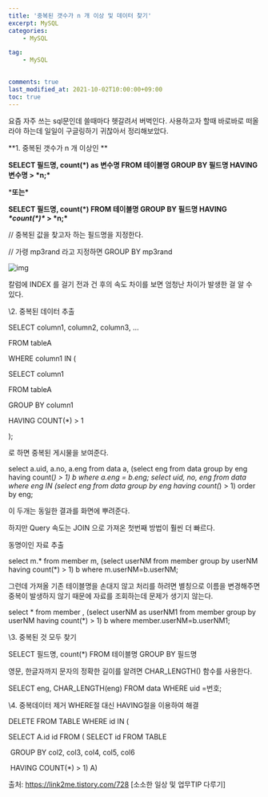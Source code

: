 ```yaml
---
title: '중복된 갯수가 n 개 이상 및 데이터 찾기'
excerpt: MySQL
categories:
    - MySQL

tag:
    - MySQL
    

comments: true
last_modified_at: 2021-10-02T10:00:00+09:00
toc: true
---
```

요즘 자주 쓰는 sql문인데 쓸때마다 헷갈려서 버벅인다.
사용하고자 할때 바로바로 떠올라야 하는데 일일이 구글링하기 귀찮아서 정리해보았다.

**1. 중복된 갯수가 n 개 이상인
**

**SELECT 필드명, count(\*) as 변수명 FROM 테이블명 GROUP BY 필드명 HAVING 변수명 > \*n;\***

***또는\***

**SELECT 필드명, count(\*) FROM 테이블명 GROUP BY 필드명 HAVING** ***\*count(\*)\** > \*n;\***



// 중복된 값을 찾고자 하는 필드명을 지정한다. 

// 가령 mp3rand 라고 지정하면 GROUP BY mp3rand





![img](https://t1.daumcdn.net/cfile/tistory/2724443F55A2682E1E)



칼럼에 INDEX 를 걸기 전과 건 후의 속도 차이를 보면 엄청난 차이가 발생한 걸 알 수 있다.



\2. 중복된 데이터 추출

SELECT column1, column2, column3, ...



FROM tableA



WHERE column1 IN (



SELECT column1



FROM tableA



GROUP BY column1



HAVING COUNT(*) > 1



);


로 하면 중복된 게시물을 보여준다.

select a.uid, a.no, a.eng from data a, (select eng from data group by eng having count(*) > 1) b where a.eng = b.eng;
select uid, no, eng from data where eng IN (select eng from data group by eng having count(*) > 1) order by eng;



이 두개는 동일한 결과를 화면에 뿌려준다.

하지만 Query 속도는 JOIN 으로 가져온 첫번째 방법이 훨씬 더 빠르다.



동명이인 자료 추출

select m.* from member m, (select userNM from member group by userNM having count(*) > 1) b where m.userNM=b.userNM;



그런데 가져올 기존 테이블명을 손대지 않고 처리를 하려면 별칭으로 이름을 변경해주면 중복이 발생하지 않기 때문에 자료를 조회하는데 문제가 생기지 않는다.

select * from member , (select userNM as userNM1 from member group by userNM having count(*) > 1) b where member.userNM=b.userNM1;





\3. 중복된 것 모두 찾기

SELECT 필드명, count(*) FROM 테이블명 GROUP BY 필드명



영문, 한글자까지 문자의 정확한 길이를 알려면 CHAR_LENGTH() 함수를 사용한다.

SELECT eng, CHAR_LENGTH(eng) FROM data WHERE uid =번호;



\4. 중복데이터 제거 WHERE절 대신 HAVING절을 이용하여 해결

DELETE FROM TABLE WHERE id IN (

SELECT A.id id FROM ( SELECT id FROM TABLE

​      GROUP BY col2, col3, col4, col5, col6

​         HAVING COUNT(*)  >  1)  A)



출처: https://link2me.tistory.com/728 [소소한 일상 및 업무TIP 다루기]